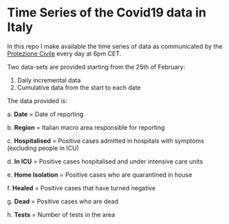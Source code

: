 # Time Series of the Covid19 data in Italy
In this repo I make available the time series of data as communicated by the [Protezione Civile](http://www.protezionecivile.gov.it/web/guest/media-comunicazione/comunicati-stampa) every day at 6pm CET.

Two data-sets are provided starting from the 25th of February:
1. Daily incremental data
2. Cumulative data from the start to each date

The data provided is:

a. **Date** = Date of reporting

b. **Region** = Italian macro area responsible for reporting

c. **Hospitalised** = Positive cases admitted in hospitals with symptoms (excluding people in ICU)

d. **In ICU** = Positive cases hospitalised and under intensive care units

e. **Home Isolation** = Positive cases who are quarantined in house

f. **Healed** = Positive cases that have turned negative

g. **Dead** = Positive cases who are dead

h. **Tests** = Number of tests in the area 

